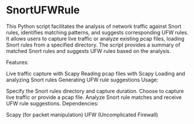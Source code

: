 # SnortUFWRule
This Python script facilitates the analysis of network traffic against Snort rules, identifies matching patterns, and suggests corresponding UFW rules. It allows users to capture live traffic or analyze existing pcap files, loading Snort rules from a specified directory. The script provides a summary of matched Snort rules and suggests UFW rules based on the analysis.

Features:

Live traffic capture with Scapy
Reading pcap files with Scapy
Loading and analyzing Snort rules
Generating UFW rule suggestions
Usage:

Specify the Snort rules directory and capture duration.
Choose to capture live traffic or provide a pcap file.
Analyze Snort rule matches and receive UFW rule suggestions.
Dependencies:

Scapy (for packet manipulation)
UFW (Uncomplicated Firewall)
